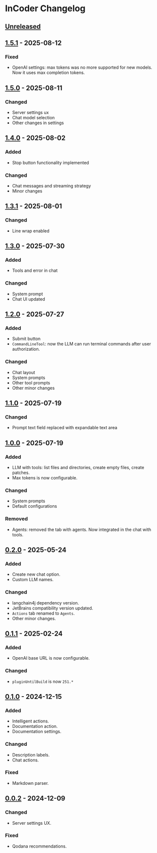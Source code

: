 <!-- Keep a Changelog guide -> https://keepachangelog.com -->

# InCoder Changelog

## [Unreleased]

## [1.5.1] - 2025-08-12

### Fixed

- OpenAI settings: max tokens was no more supported for new models. Now it uses max completion tokens.

## [1.5.0] - 2025-08-11

### Changed

- Server settings ux
- Chat model selection
- Other changes in settings

## [1.4.0] - 2025-08-02

### Added

- Stop button functionality implemented

### Changed

- Chat messages and streaming strategy
- Minor changes

## [1.3.1] - 2025-08-01

### Changed

- Line wrap enabled

## [1.3.0] - 2025-07-30

### Added

- Tools and error in chat

### Changed

- System prompt
- Chat UI updated

## [1.2.0] - 2025-07-27

### Added

- Submit button
- `CommandLineTool`: now the LLM can run terminal commands after user authorization.

### Changed

- Chat layout
- System prompts
- Other tool prompts
- Other minor changes

## [1.1.0] - 2025-07-19

### Changed

- Prompt text field replaced with expandable text area

## [1.0.0] - 2025-07-19

### Added

- LLM with tools: list files and directories, create empty files, create patches.
- Max tokens is now configurable.

### Changed

- System prompts
- Default configurations

### Removed

- Agents: removed the tab with agents. Now integrated in the chat with tools.

## [0.2.0] - 2025-05-24

### Added

- Create new chat option.
- Custom LLM names.

### Changed

- langchain4j dependency version.
- JetBrains compatibility version updated.
- `Actions` tab renamed to `Agents`.
- Other minor changes.

## [0.1.1] - 2025-02-24

### Added

- OpenAI base URL is now configurable.

### Changed

- `pluginUntilBuild` is now `251.*`

## [0.1.0] - 2024-12-15

### Added

- Intelligent actions.
- Documentation action.
- Documentation settings.

### Changed

- Description labels.
- Chat actions.

### Fixed

- Markdown parser.

## [0.0.2] - 2024-12-09

### Changed

- Server settings UX.

### Fixed

- Qodana recommendations.

[Unreleased]: https://github.com/damiano1996/incoder-plugin/compare/v1.5.1...HEAD
[1.5.1]: https://github.com/damiano1996/incoder-plugin/compare/v1.5.0...v1.5.1
[1.5.0]: https://github.com/damiano1996/incoder-plugin/compare/v1.4.0...v1.5.0
[1.4.0]: https://github.com/damiano1996/incoder-plugin/compare/v1.3.1...v1.4.0
[1.3.1]: https://github.com/damiano1996/incoder-plugin/compare/v1.3.0...v1.3.1
[1.3.0]: https://github.com/damiano1996/incoder-plugin/compare/v1.2.0...v1.3.0
[1.2.0]: https://github.com/damiano1996/incoder-plugin/compare/v1.1.0...v1.2.0
[1.1.0]: https://github.com/damiano1996/incoder-plugin/compare/v1.0.0...v1.1.0
[1.0.0]: https://github.com/damiano1996/incoder-plugin/compare/v0.2.0...v1.0.0
[0.2.0]: https://github.com/damiano1996/incoder-plugin/compare/v0.1.1...v0.2.0
[0.1.1]: https://github.com/damiano1996/incoder-plugin/compare/v0.1.0...v0.1.1
[0.1.0]: https://github.com/damiano1996/incoder-plugin/compare/v0.0.2...v0.1.0
[0.0.2]: https://github.com/damiano1996/incoder-plugin/commits/v0.0.2
